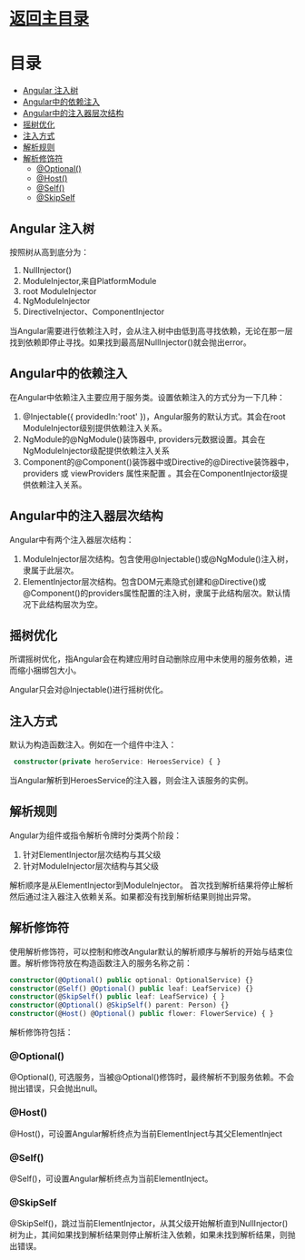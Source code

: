 # [返回主目录](Readme.md)<!-- omit in toc --> 

# 目录 <!-- omit in toc --> 
- [Angular 注入树](#angular-注入树)
- [Angular中的依赖注入](#angular中的依赖注入)
- [Angular中的注入器层次结构](#angular中的注入器层次结构)
- [摇树优化](#摇树优化)
- [注入方式](#注入方式)
- [解析规则](#解析规则)
- [解析修饰符](#解析修饰符)
  - [@Optional()](#optional)
  - [@Host()](#host)
  - [@Self()](#self)
  - [@SkipSelf](#skipself)


## Angular 注入树

按照树从高到底分为：
1. NullInjector()
2. ModuleInjector,来自PlatformModule
3. root ModuleInjector
4. NgModuleInjector
5. DirectiveInjector、ComponentInjector

当Angular需要进行依赖注入时，会从注入树中由低到高寻找依赖，无论在那一层找到依赖即停止寻找。如果找到最高层NullInjector()就会抛出error。

## Angular中的依赖注入

在Angular中依赖注入主要应用于服务类。设置依赖注入的方式分为一下几种：
1. @Injectable({ providedIn:'root' })，Angular服务的默认方式。其会在root ModuleInjector级别提供依赖注入关系。
2. NgModule的@NgModule()装饰器中, providers元数据设置。其会在NgModuleInjector级配提供依赖注入关系
3. Component的@Component()装饰器中或Directive的@Directive装饰器中， providers 或 viewProviders 属性来配置 。其会在ComponentInjector级提供依赖注入关系。


## Angular中的注入器层次结构

Angular中有两个注入器层次结构：
1. ModuleInjector层次结构。包含使用@Injectable()或@NgModule()注入树，隶属于此层次。
2. ElementInjector层次结构。包含DOM元素隐式创建和@Directive()或@Component()的providers属性配置的注入树，隶属于此结构层次。默认情况下此结构层次为空。

## 摇树优化

所谓摇树优化，指Angular会在构建应用时自动删除应用中未使用的服务依赖，进而缩小捆绑包大小。

Angular只会对@Injectable()进行摇树优化。

## 注入方式
默认为构造函数注入。例如在一个组件中注入：
```ts
 constructor(private heroService: HeroesService) { }
```
当Angular解析到HeroesService的注入器，则会注入该服务的实例。

## 解析规则

Angular为组件或指令解析令牌时分类两个阶段：
1. 针对ElementInjector层次结构与其父级
2. 针对ModuleInjector层次结构与其父级

解析顺序是从ElementInjector到ModuleInjector。
首次找到解析结果将停止解析然后通过注入器注入依赖关系。如果都没有找到解析结果则抛出异常。

## 解析修饰符
使用解析修饰符，可以控制和修改Angular默认的解析顺序与解析的开始与结束位置。解析修饰符放在构造函数注入的服务名称之前：
```ts
constructor(@Optional() public optional: OptionalService) {}
constructor(@Self() @Optional() public leaf: LeafService) {}
constructor(@SkipSelf() public leaf: LeafService) { }
constructor(@Optional() @SkipSelf() parent: Person) {}
constructor(@Host() @Optional() public flower: FlowerService) { }
```

解析修饰符包括：

### @Optional()
@Optional(), 可选服务，当被@Optional()修饰时，最终解析不到服务依赖。不会抛出错误，只会抛出null。
### @Host()
@Host()，可设置Angular解析终点为当前ElementInject与其父ElementInject
### @Self()
@Self()，可设置Angular解析终点为当前ElementInject。
### @SkipSelf
@SkipSelf()，跳过当前ElementInjector，从其父级开始解析直到NullInjector()树为止，其间如果找到解析结果则停止解析注入依赖，如果未找到解析结果，则抛出错误。


